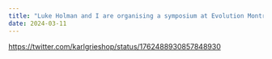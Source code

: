 ```yaml
---
title: "Luke Holman and I are organising a symposium at Evolution Montreal"
date: 2024-03-11
---
```


https://twitter.com/karlgrieshop/status/1762488930857848930
